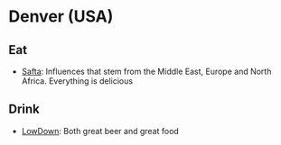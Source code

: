 # Denver (USA)

## Eat
- [Safta](https://www.eatwithsafta.com/): Influences that stem from the Middle East, Europe and North Africa. Everything is delicious

## Drink
- [LowDown](http://www.lowdownbrewery.com): Both great beer and great food

